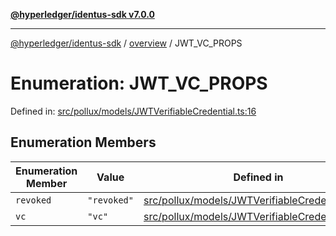 [**@hyperledger/identus-sdk v7.0.0**](../../README.md)

***

[@hyperledger/identus-sdk](../../README.md) / [overview](../README.md) / JWT\_VC\_PROPS

# Enumeration: JWT\_VC\_PROPS

Defined in: [src/pollux/models/JWTVerifiableCredential.ts:16](https://github.com/hyperledger/identus-edge-agent-sdk-ts/blob/96423ee84b124a31ce63036d9d623d1cb73a13c2/src/pollux/models/JWTVerifiableCredential.ts#L16)

## Enumeration Members

| Enumeration Member | Value | Defined in |
| ------ | ------ | ------ |
| <a id="revoked"></a> `revoked` | `"revoked"` | [src/pollux/models/JWTVerifiableCredential.ts:18](https://github.com/hyperledger/identus-edge-agent-sdk-ts/blob/96423ee84b124a31ce63036d9d623d1cb73a13c2/src/pollux/models/JWTVerifiableCredential.ts#L18) |
| <a id="vc"></a> `vc` | `"vc"` | [src/pollux/models/JWTVerifiableCredential.ts:17](https://github.com/hyperledger/identus-edge-agent-sdk-ts/blob/96423ee84b124a31ce63036d9d623d1cb73a13c2/src/pollux/models/JWTVerifiableCredential.ts#L17) |
